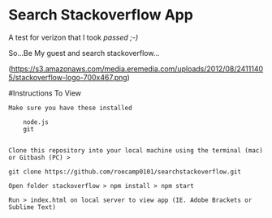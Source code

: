 # Search Stackoverflow App

A test for verizon that I took *passed ;-)*

So...Be My guest and search stackoverflow...

(https://s3.amazonaws.com/media.eremedia.com/uploads/2012/08/24111405/stackoverflow-logo-700x467.png)


#Instructions To View

    Make sure you have these installed
        
        node.js
        git
        
    
    Clone this repository into your local machine using the terminal (mac) or Gitbash (PC) > 
    
    git clone https://github.com/roecamp0101/searchstackoverflow.git
    
    Open folder stackoverflow > npm install > npm start
    
    Run > index.html on local server to view app (IE. Adobe Brackets or Sublime Text)

